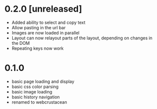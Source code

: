 0.2.0 [unreleased]
===================
- Added ability to select and copy text
- Allow pasting in the url bar
- Images are now loaded in parallel
- Layout can now relayout parts of the layout, depending on changes in the DOM
- Repeating keys now work


0.1.0
===================

- basic page loading and display
- basic css color parsing
- basic image loading
- basic history navigation
- renamed to webcrustacean
